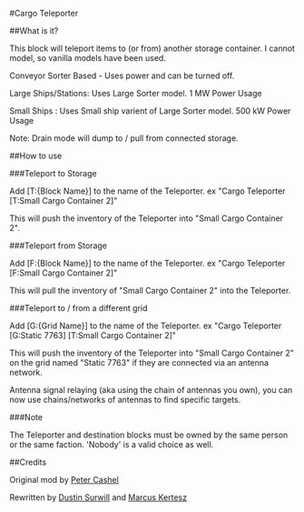 #Cargo Teleporter

##What is it?

This block will teleport items to (or from) another storage container. I cannot model, so vanilla models have been used.

Conveyor Sorter Based - Uses power and can be turned off.

Large Ships/Stations: Uses Large Sorter model. 1 MW Power Usage

Small Ships : Uses Small ship varient of Large Sorter model. 500 kW Power Usage

Note: Drain mode will dump to / pull from connected storage.

##How to use

###Teleport to Storage

Add [T:{Block Name}] to the name of the Teleporter. ex "Cargo Teleporter [T:Small Cargo Container 2]"

This will push the inventory of the Teleporter into "Small Cargo Container 2".

###Teleport from Storage

Add [F:{Block Name}] to the name of the Teleporter. ex "Cargo Teleporter [F:Small Cargo Container 2]"

This will pull the inventory of "Small Cargo Container 2" into the Teleporter.

###Teleport to / from a different grid

Add [G:{Grid Name}] to the name of the Teleporter. ex "Cargo Teleporter [G:Static 7763] [T:Small Cargo Container 2]"

This will push the inventory of the Teleporter into "Small Cargo Container 2" on the grid named "Static 7763" if they are connected via an antenna network.

Antenna signal relaying (aka using the chain of antennas you own), you can now use chains/networks of antennas to find specific targets.

###Note

The Teleporter and destination blocks must be owned by the same person or the same faction. 'Nobody' is a valid choice as well.

##Credits

Original mod by [Peter Cashel](https://github.com/pacas00)

Rewritten by [Dustin Surwill](https://github.com/falconraptor) and [Marcus Kertesz](https://github.com/ModernMAK)
